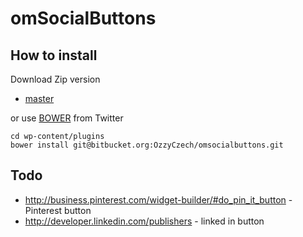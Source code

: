 omSocialButtons
===============

How to install
--------------

Download Zip version


- [master](https://bitbucket.org/OzzyCzech/omsocialbuttons/get/master.zip)

or use [BOWER](http://twitter.github.com/bower/) from Twitter

    cd wp-content/plugins
    bower install git@bitbucket.org:OzzyCzech/omsocialbuttons.git


Todo
----
- http://business.pinterest.com/widget-builder/#do_pin_it_button - Pinterest button
- http://developer.linkedin.com/publishers - linked in button